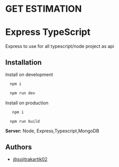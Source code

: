 # GET ESTIMATION

# Express TypeScript

Express to use for all typescript/node project as api

## Installation

Install on development

```bash
  npm i

  npm run dev
```

Install on production

```bash
   npm i

  npm run build
```

**Server:** Node, Express,Typescript,MongoDB

## Authors

- [@sojitrakartik02](https://github.com/sojitrakartik02)
